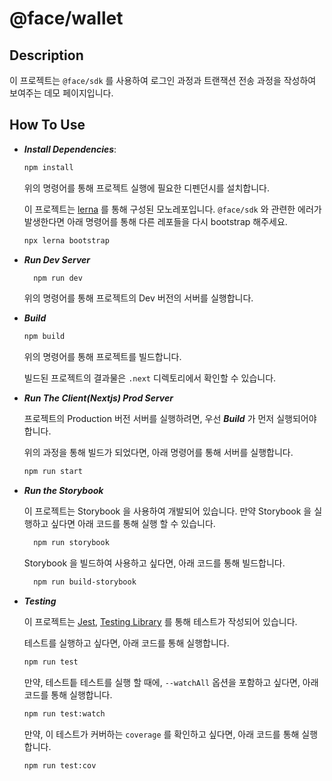 # @face/wallet

## Description

이 프로젝트는 `@face/sdk` 를 사용하여 로그인 과정과 트랜잭션 전송 과정을 작성하여 보여주는 데모 페이지입니다.

## How To Use

- ***Install Dependencies***: 

  ```sh 
  npm install
  ``` 
  
  위의 명령어를 통해 프로젝트 실행에 필요한 디펜던시를 설치합니다.

  이 프로젝트는 [lerna](https://lerna.js.org/) 를 통해 구성된 모노레포입니다. `@face/sdk` 와 관련한 에러가 발생한다면 아래 명령어를 통해 다른 레포들을 다시 bootstrap 해주세요.

  ```sh
  npx lerna bootstrap
  ```

- ***Run Dev Server***
  ```sh
    npm run dev
  ```

  위의 명령어를 통해 프로젝트의 Dev 버전의 서버를 실행합니다.

- ***Build***
  ```sh 
  npm build
  ```

  위의 명령어를 통해 프로젝트를 빌드합니다.

  빌드된 프로젝트의 결과물은 `.next` 디렉토리에서 확인할 수 있습니다.

- ***Run The Client(Nextjs) Prod Server***

  프로젝트의 Production 버전 서버를 실행하려면, 우선 ***Build*** 가 먼저 실행되어야 합니다.

  위의 과정을 통해 빌드가 되었다면, 아래 명령어를 통해 서버를 실행합니다.
  ```sh
  npm run start
  ```

- ***Run the Storybook***

  이 프로젝트는 Storybook 을 사용하여 개발되어 있습니다. 만약 Storybook 을 실행하고 싶다면 아래 코드를 통해 실행 할 수 있습니다.
  ```sh
    npm run storybook
  ```

  Storybook 을 빌드하여 사용하고 싶다면, 아래 코드를 통해 빌드합니다.

  ```sh
    npm run build-storybook
  ```

- ***Testing***

  이 프로젝트는 [Jest](https://jestjs.io/), [Testing Library](https://testing-library.com/) 를 통해 테스트가 작성되어 있습니다.

  테스트를 실행하고 싶다면, 아래 코드를 통해 실행합니다.

  ```sh
  npm run test
  ```

  만약, 테스트틑 테스트를 실행 할 때에, `--watchAll` 옵션을 포함하고 싶다면, 아래 코드를 통해 실행합니다.

  ```sh
  npm run test:watch
  ```

  만약, 이 테스트가 커버하는 `coverage` 를 확인하고 싶다면, 아래 코드를 통해 실행합니다.

  ```sh
  npm run test:cov
  ```

